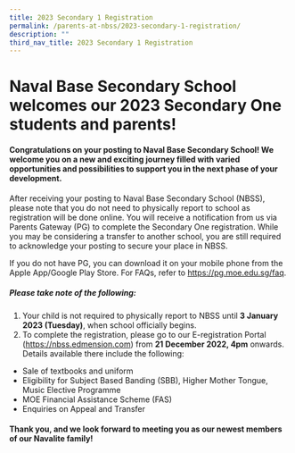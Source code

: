 ```yaml
---
title: 2023 Secondary 1 Registration
permalink: /parents-at-nbss/2023-secondary-1-registration/
description: ""
third_nav_title: 2023 Secondary 1 Registration
---
```

# Naval Base Secondary School welcomes our 2023 Secondary One students and parents!

#### Congratulations on your posting to Naval Base Secondary School! We welcome you on a new and exciting journey filled with varied opportunities and possibilities to support you in the next phase of your development.

<p>After receiving your posting to Naval Base Secondary School (NBSS), please note that you do not need to physically report to school as registration will be done online. You will receive a notification from us via Parents Gateway (PG) to complete the Secondary One registration. While you may be considering a transfer to another school, you are still required to acknowledge your posting to secure your place in NBSS.&nbsp;</p>
<p>If you do not have PG,&nbsp;you can download it on your mobile phone from the Apple App/Google Play Store. For FAQs, refer to <a href="https://pg.moe.edu.sg/faq">https://pg.moe.edu.sg/faq</a>.</p>

##### Please take note of the following:
1. Your child is not required to physically report to NBSS until **3 January 2023 (Tuesday)**, when school officially begins. 
2. To complete the registration, please go to our E-registration Portal (https://nbss.edmension.com) from **21 December 2022, 4pm** onwards. Details available there include the following:
* Sale of textbooks and uniform
* Eligibility for Subject Based Banding (SBB), Higher Mother Tongue, Music Elective Programme
* MOE Financial Assistance Scheme (FAS)
* Enquiries on Appeal and Transfer

#### Thank you, and we look forward to meeting you as our newest members of our Navalite family!